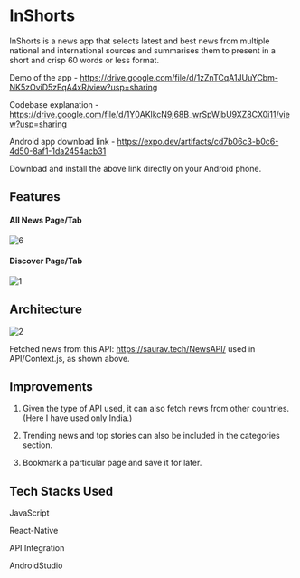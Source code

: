 # InShorts
InShorts is a news app that selects latest and best news from multiple national and international sources and summarises them to present in a short and crisp 60 words or less format.

Demo of the app - https://drive.google.com/file/d/1zZnTCqA1JUuYCbm-NK5zOviD5zEqA4xR/view?usp=sharing

Codebase explanation - https://drive.google.com/file/d/1Y0AKlkcN9j68B_wrSpWjbU9XZ8CX0i11/view?usp=sharing

Android app download link - https://expo.dev/artifacts/cd7b06c3-b0c6-4d50-8af1-1da2454acb31

Download and install the above link directly on your Android phone.

## Features

#### All News Page/Tab

![6](https://user-images.githubusercontent.com/69580700/200688824-dfab4f2e-a340-4267-8720-9edd73ef63c7.png)

#### Discover Page/Tab

![1](https://user-images.githubusercontent.com/69580700/200692107-be7228d6-cb48-40d3-9f5c-93360765c603.png)

## Architecture

![2](https://user-images.githubusercontent.com/69580700/200693731-cc7cbc44-634f-44e5-aa16-bd2240bdd09e.png)

Fetched news from this API: https://saurav.tech/NewsAPI/ used in API/Context.js, as shown above.

## Improvements

1. Given the type of API used, it can also fetch news from other countries. (Here I have used only India.)

2. Trending news and top stories can also be included in the categories section.

3. Bookmark a particular page and save it for later.

## Tech Stacks Used

JavaScript

React-Native

API Integration

AndroidStudio









